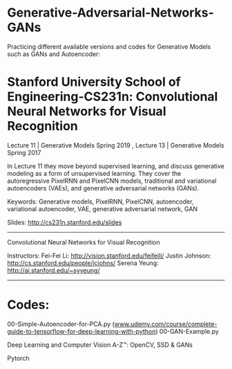 # Generative-Adversarial-Networks-GANs 
Practicing different available versions and codes for Generative Models such as GANs and Autoencoder:

# Stanford University School of Engineering-CS231n: Convolutional Neural Networks for Visual Recognition
Lecture 11 | Generative Models
Spring 2019
, Lecture 13 | Generative Models Spring 2017

In Lecture 11 they move beyond supervised learning, and discuss generative modeling as a form of unsupervised learning. They cover the autoregressive PixelRNN and PixelCNN models, traditional and variational autoencoders (VAEs), and generative adversarial networks (GANs).

Keywords: Generative models, PixelRNN, PixelCNN, autoencoder, variational autoencoder, VAE, generative adversarial network, GAN

Slides: http://cs231n.stanford.edu/slides

--------------------------------------------------------------------------------------

Convolutional Neural Networks for Visual Recognition

Instructors:
Fei-Fei Li: http://vision.stanford.edu/feifeili/
Justin Johnson: http://cs.stanford.edu/people/jcjohns/
Serena Yeung: http://ai.stanford.edu/~syyeung/

---------------------------------------------------------------------------------------
# Codes:

00-Simple-Autoencoder-for-PCA.py (www.udemy.com/course/complete-guide-to-tensorflow-for-deep-learning-with-python)
00-GAN-Example.py

Deep Learning and Computer Vision A-Z™: OpenCV, SSD & GANs

Pytorch 


